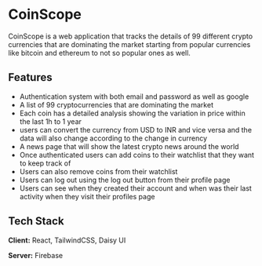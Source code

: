 # CoinScope

CoinScope is a web application that tracks the details of 99 different crypto currencies that are dominating the market starting from popular currencies like bitcoin and ethereum to not so popular ones as well.

## Features

- Authentication system with both email and password as well as google
- A list of 99 cryptocurrencies that are dominating the market
- Each coin has a detailed analysis showing the variation in price within the last 1h to 1 year
- users can convert the currency from USD to INR and vice versa and the data will also change according to the change in currency
- A news page that will show the latest crypto news around the world
- Once authenticated users can add coins to their watchlist that they want to keep track of
- Users can also remove coins from their watchlist
- Users can log out using the log out button from their profile page
- Users can see when they created their account and when was their last activity when they visit their profiles page

## Tech Stack

**Client:** React, TailwindCSS, Daisy UI

**Server:** Firebase
